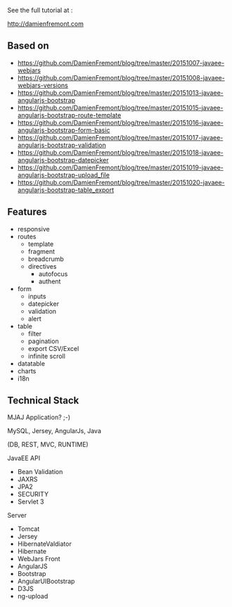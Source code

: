 See the full tutorial at :

http://damienfremont.com

## Based on

* https://github.com/DamienFremont/blog/tree/master/20151007-javaee-webjars
* https://github.com/DamienFremont/blog/tree/master/20151008-javaee-webjars-versions
* https://github.com/DamienFremont/blog/tree/master/20151013-javaee-angularjs-bootstrap
* https://github.com/DamienFremont/blog/tree/master/20151015-javaee-angularjs-bootstrap-route-template
* https://github.com/DamienFremont/blog/tree/master/20151016-javaee-angularjs-bootstrap-form-basic
* https://github.com/DamienFremont/blog/tree/master/20151017-javaee-angularjs-bootstrap-validation
* https://github.com/DamienFremont/blog/tree/master/20151018-javaee-angularjs-bootstrap-datepicker
* https://github.com/DamienFremont/blog/tree/master/20151019-javaee-angularjs-bootstrap-upload_file
* https://github.com/DamienFremont/blog/tree/master/20151020-javaee-angularjs-bootstrap-table_export

## Features
* responsive
* routes
  * template
  * fragment
  * breadcrumb
  * directives
    * autofocus
    * authent
* form
  * inputs
  * datepicker
  * validation
  * alert
* table
  * filter
  * pagination
  * export CSV/Excel
  * infinite scroll
* datatable
* charts
* i18n

## Technical Stack

MJAJ Application? ;-)

MySQL, Jersey, AngularJs, Java

(DB, REST, MVC, RUNTIME)

JavaEE API
* Bean Validation
* JAXRS
* JPA2
* SECURITY
* Servlet 3

Server
* Tomcat
* Jersey
* HibernateValdiator
* Hibernate
* WebJars
Front
* AngularJS
* Bootstrap
* AngularUIBootstrap
* D3JS
* ng-upload
